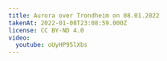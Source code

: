 ```yaml
---
title: Aurora over Trondheim on 08.01.2022
takenAt: 2022-01-08T23:08:59.000Z
license: CC BY-ND 4.0
video:
  youtube: oUyHP95lXbs
---
```

